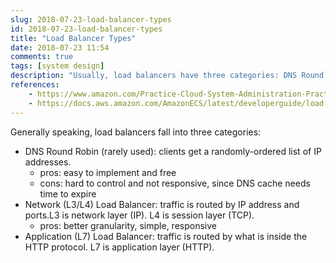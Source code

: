 ```yaml
---
slug: 2018-07-23-load-balancer-types
id: 2018-07-23-load-balancer-types
title: "Load Balancer Types"
date: 2018-07-23 11:54
comments: true
tags: [system design]
description: "Usually, load balancers have three categories: DNS Round Robin, Network Load balancer and Application Load balancer. DNS Round Robin is rarely used as it is hard to control and not responsive. The network Load balancer has better granularity and is simple and responsive."
references:
    - https://www.amazon.com/Practice-Cloud-System-Administration-Practices/dp/032194318X
    - https://docs.aws.amazon.com/AmazonECS/latest/developerguide/load-balancer-types.html
---
```


Generally speaking, load balancers fall into three categories:

- DNS Round Robin (rarely used): clients get a randomly-ordered list of IP addresses.
    - pros: easy to implement and free
    - cons: hard to control and not responsive, since DNS cache needs time to expire
- Network (L3/L4) Load Balancer: traffic is routed by IP address and ports.L3 is network layer (IP). L4 is session layer (TCP).
    - pros: better granularity, simple, responsive
- Application (L7) Load Balancer: traffic is routed by what is inside the HTTP protocol. L7 is application layer (HTTP).
